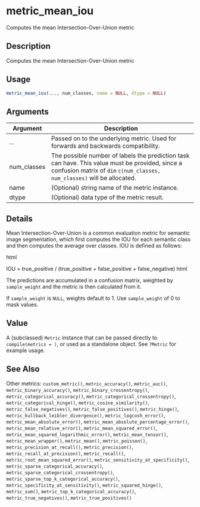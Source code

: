 # metric_mean_iou


Computes the mean Intersection-Over-Union metric




## Description

Computes the mean Intersection-Over-Union metric





## Usage
```r
metric_mean_iou(..., num_classes, name = NULL, dtype = NULL)
```




## Arguments


Argument      |Description
------------- |----------------
... | Passed on to the underlying metric. Used for forwards and backwards compatibility.
num_classes | The possible number of labels the prediction task can have. This value must be provided, since a confusion matrix of ``dim`` ``c(num_classes, num_classes)`` will be allocated.
name | (Optional) string name of the metric instance.
dtype | (Optional) data type of the metric result.




## Details

Mean Intersection-Over-Union is a common evaluation metric for semantic image
segmentation, which first computes the IOU for each semantic class and then
computes the average over classes. IOU is defined as follows:

html<div class="sourceCode">  IOU = true_positive / (true_positive + false_positive + false_negative)
html</div>

The predictions are accumulated in a confusion matrix, weighted by
``sample_weight`` and the metric is then calculated from it.

If ``sample_weight`` is ``NULL``, weights default to 1.
Use ``sample_weight`` of 0 to mask values.





## Value

A (subclassed) ``Metric`` instance that can be passed directly to
``compile(metrics = )``, or used as a standalone object. See ``?Metric`` for
example usage.






## See Also

Other metrics: 
`custom_metric()`,
`metric_accuracy()`,
`metric_auc()`,
`metric_binary_accuracy()`,
`metric_binary_crossentropy()`,
`metric_categorical_accuracy()`,
`metric_categorical_crossentropy()`,
`metric_categorical_hinge()`,
`metric_cosine_similarity()`,
`metric_false_negatives()`,
`metric_false_positives()`,
`metric_hinge()`,
`metric_kullback_leibler_divergence()`,
`metric_logcosh_error()`,
`metric_mean_absolute_error()`,
`metric_mean_absolute_percentage_error()`,
`metric_mean_relative_error()`,
`metric_mean_squared_error()`,
`metric_mean_squared_logarithmic_error()`,
`metric_mean_tensor()`,
`metric_mean_wrapper()`,
`metric_mean()`,
`metric_poisson()`,
`metric_precision_at_recall()`,
`metric_precision()`,
`metric_recall_at_precision()`,
`metric_recall()`,
`metric_root_mean_squared_error()`,
`metric_sensitivity_at_specificity()`,
`metric_sparse_categorical_accuracy()`,
`metric_sparse_categorical_crossentropy()`,
`metric_sparse_top_k_categorical_accuracy()`,
`metric_specificity_at_sensitivity()`,
`metric_squared_hinge()`,
`metric_sum()`,
`metric_top_k_categorical_accuracy()`,
`metric_true_negatives()`,
`metric_true_positives()`



